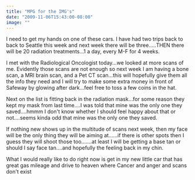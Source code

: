 ```yaml
---
title: "MPG for the IMG's"
date: "2009-11-06T15:43:00-08:00"
image: ""
---
```


I need to get my hands on one of these cars. I have had two trips back to back to Seattle this week and next week there will be three.....THEN there will be 20 radiation treatments...1 a day, every M-F for 4 weeks.

I met with the Radiological Oncologist today...we looked at more scans of me. Evidently those scans are not enough so next week I am having a bone scan, a MRI brain scan, and a Pet CT scan...this will hopefully give them all the info they need and I will try to make some extra money in front of Safeway by glowing after dark...feel free to toss a few coins in the hat.

Next on the list is fitting back in the radiation mask...for some reason they kept my mask from last time....I was told that mine was the only one they saved....hmmm I don't know whether I should feel happy about that or not....seems kinda odd that mine was the only one they saved.

If nothing new shows up in the multitude of scans next week, then my face will be the only thing they will be aiming at......if there is other spots then I guess they will shoot those too.......at least I will be getting a base tan or should I say face tan....and hopefully the feeling back in my chin.

What I would really like to do right now is get in my new little car that has great gas mileage and drive to heaven where Cancer and anger and scans don't exist